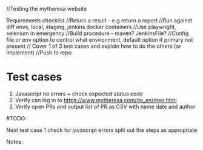 //Testing the mytheresa website

Requirements checklist
//Return a result - e.g return a report
//Run against diff envs, local, staging, jenkins docker containers
//Use playwright, selenium in emergency
//Build procedure - maven? JenkinsFile?
//Config file or env option to control what environment, default option if primary not present
// Cover 1 of 3 test cases and explain how to do the others (or implement)
//Push to repo


# Test cases

1. Javascript no errors + check expected status code
2. Verify can log in to https://www.mytheresa.com/de_en/men.html 
3. Verify open PRs and output list of PR as CSV with name date and author



#TODO:

Next
test case 1
    check for javascript errors
    split out the steps as appropriate


Notes:


